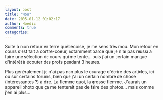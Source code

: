 ```yaml
---
layout: post
title: "Mou"
date: 2005-01-12 01:02:17
author: Hoedic
comments: true
categories: 
---
```



Suite à mon retour en terre québécoise, je me sens très mou. Mon retour en cours s'est fait à contre-coeur, notamment parce que je n'ai pas réussi à faire une sélection de cours qui me tente... puis j'ai un certain manque d'intérêt à écouter des profs pendant 3 heures.

Plus généralement je n'ai pas non plus le courage d'écrire des articles, ici ou sur certains forums, bien que j'ai un certain nombre de chose (intéressantes ?) à dire. La flemme quoi, la grosse flemme. J'aurais un appareil photo que ça me tenterait pas de faire des photos... mais comme j'en ai plus...